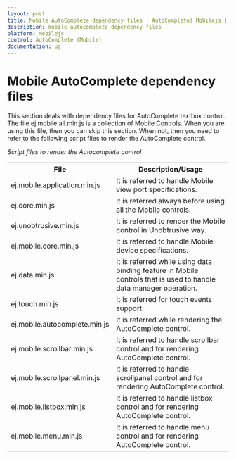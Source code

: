 ```yaml
---
layout: post
title: Mobile AutoComplete dependency files | AutoComplete| Mobilejs | Syncfusion
description: mobile autocomplete dependency files
platform: Mobilejs
control: AutoComplete (Mobile) 
documentation: ug
---
```


# Mobile AutoComplete dependency files

This section deals with dependency files for AutoComplete textbox control. The file ej.mobile.all.min.js is a collection of Mobile Controls. When you are using this file, then you can skip this section. When not, then you need to refer to the following script files to render the AutoComplete control.

_Script files to render the Autocomplete control_

<table>
<tr>
<th>
File</th><th>
Description/Usage</th></tr>
<tr>
<td>
ej.mobile.application.min.js</td><td>
It is referred to handle Mobile view port specifications.</td></tr>
<tr>
<td>
ej.core.min.js</td><td>
It is referred always before using all the Mobile controls.</td></tr>
<tr>
<td>
ej.unobtrusive.min.js</td><td>
It is referred to render the Mobile control in Unobtrusive way.</td></tr>
<tr>
<td>
ej.mobile.core.min.js</td><td>
It is referred to handle Mobile device specifications.</td></tr>
<tr>
<td>
ej.data.min.js</td><td>
It is referred while using data binding feature in Mobile controls that is used to handle data manager operation.</td></tr>
<tr>
<td>
ej.touch.min.js</td><td>
It is referred for touch events support.</td></tr>
<tr>
<td>
ej.mobile.autocomplete.min.js</td><td>
It is referred while rendering the AutoComplete control.</td></tr>
<tr>
<td>
ej.mobile.scrollbar.min.js</td><td>
It is referred to handle scrollbar control and for rendering AutoComplete control.</td></tr>
<tr>
<td>
ej.mobile.scrollpanel.min.js</td><td>
It is referred to handle scrollpanel control and for rendering AutoComplete control.</td></tr>
<tr>
<td>
ej.mobile.listbox.min.js</td><td>
It is referred to handle listbox control and for rendering AutoComplete control.</td></tr>
<tr>
<td>
ej.mobile.menu.min.js</td><td>
It is referred to handle menu control and for rendering AutoComplete control.</td></tr>
</table>



